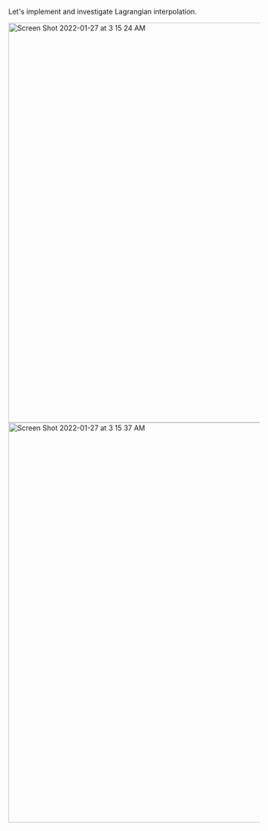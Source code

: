 Let's implement and investigate Lagrangian interpolation.  
  
<img width="800" alt="Screen Shot 2022-01-27 at 3 15 24 AM" src="https://user-images.githubusercontent.com/40763359/151222570-1a5e808c-73d7-404b-af68-74d6cdb6936c.png">
  
  
<img width="800" alt="Screen Shot 2022-01-27 at 3 15 37 AM" src="https://user-images.githubusercontent.com/40763359/151222556-38296205-cbcc-4f5c-b231-7d40a5aa1d11.png">
  
  
